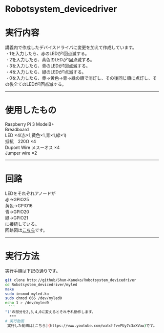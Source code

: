 # Robotsystem_devicedriver
# 実行内容
講義内で作成したデバイスドライバに変更を加えて作成しています。  
  ・1を入力したら、赤のLEDが1回点滅する。  
  ・2を入力したら、黄色のLEDが1回点滅する。  
  ・3を入力したら、青のLEDが1回点滅する。  
  ・4を入力したら、緑のLEDが1点滅する。  
  ・0を入力したら、赤→黄色→青→緑の順で消灯し、その後同じ順に点灯し、その後全てのLEDが1回点滅する。  
   ***
# 使用したもの
  Raspberry Pi 3 ModelB+   
  Breadboard   
  LED ×4(赤×1,黄色×1,青×1,緑×1)   
  抵抗　220Ω ×4   
  Dupont Wire メスーオス ×4   
  Jumper wire ×2  
   ***
# 回路
  LEDをそれぞれアノードが   
  赤→GPIO25   
  黄色→GPIO16   
  青→GPIO20   
  緑→GPIO21   
  に接続している。   
  回路図は[こちら](https://user-images.githubusercontent.com/72370478/101281791-937ee380-3814-11eb-90ab-b9b8cb4fdde9.jpeg)です。
  ***
# 実行方法
実行手順は下記の通りです。　　
 ```sh
git clone http://github/Shun-Kaneko/Robotsystem_devicedriver
cd Robotsystem_devicedriver/myled
make
sudo insmod myled.ko
sudo chmod 666 /dev/myled0
echo 1 > /dev/myled0
　```
"1"の部分を2,3,4,0に変えるとそれぞれ動作します。　　
   ***
# 実行動画
  実行した動画は[こちら](https://www.youtube.com/watch?v=FUy7c3xXVaw)です。
